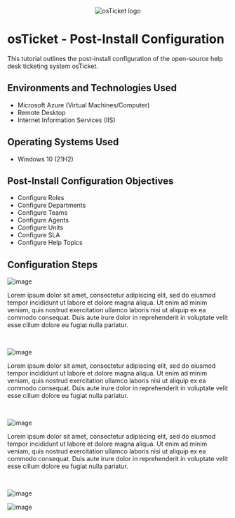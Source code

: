 <p align="center">
<img src="https://i.imgur.com/Clzj7Xs.png" alt="osTicket logo"/>
</p>

<h1>osTicket - Post-Install Configuration</h1>
This tutorial outlines the post-install configuration of the open-source help desk ticketing system osTicket.<br />



<h2>Environments and Technologies Used</h2>

- Microsoft Azure (Virtual Machines/Computer)
- Remote Desktop
- Internet Information Services (IIS)

<h2>Operating Systems Used </h2>

- Windows 10</b> (21H2)

<h2>Post-Install Configuration Objectives</h2>

- Configure Roles
- Configure Departments
- Configure Teams
- Configure Agents
- Configure Units
- Configure SLA
- Configure Help Topics

<h2>Configuration Steps</h2>


![image](https://github.com/Rizzledizzle4/post-install-config/assets/135624545/55639460-0afd-4c32-93b9-f2399f0fc95e)


Lorem ipsum dolor sit amet, consectetur adipiscing elit, sed do eiusmod tempor incididunt ut labore et dolore magna aliqua. Ut enim ad minim veniam, quis nostrud exercitation ullamco laboris nisi ut aliquip ex ea commodo consequat. Duis aute irure dolor in reprehenderit in voluptate velit esse cillum dolore eu fugiat nulla pariatur.
</p>
<br />


![image](https://github.com/Rizzledizzle4/post-install-config/assets/135624545/756f3da2-d2b6-4e46-9f94-ddcaf295dc38)



Lorem ipsum dolor sit amet, consectetur adipiscing elit, sed do eiusmod tempor incididunt ut labore et dolore magna aliqua. Ut enim ad minim veniam, quis nostrud exercitation ullamco laboris nisi ut aliquip ex ea commodo consequat. Duis aute irure dolor in reprehenderit in voluptate velit esse cillum dolore eu fugiat nulla pariatur.
</p>
<br />


![image](https://github.com/Rizzledizzle4/post-install-config/assets/135624545/3c06cdbe-6ab0-4828-b0f7-aa378c7af604)


<p>
Lorem ipsum dolor sit amet, consectetur adipiscing elit, sed do eiusmod tempor incididunt ut labore et dolore magna aliqua. Ut enim ad minim veniam, quis nostrud exercitation ullamco laboris nisi ut aliquip ex ea commodo consequat. Duis aute irure dolor in reprehenderit in voluptate velit esse cillum dolore eu fugiat nulla pariatur.
</p>
<br />

![image](https://github.com/Rizzledizzle4/post-install-config/assets/135624545/9e64e039-361d-4fd5-a295-f9a8eef5eb3d)


![image](https://github.com/Rizzledizzle4/post-install-config/assets/135624545/9e03ea55-783a-4695-8ac8-4f0407dc9924)
